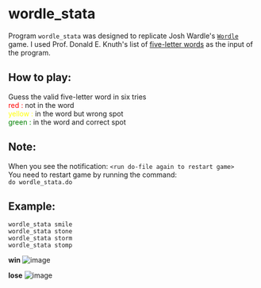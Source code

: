 # wordle_stata

Program ``wordle_stata`` was designed to replicate Josh Wardle's  [``Wordle``](https://www.powerlanguage.co.uk/wordle/) game. I used Prof. Donald E. Knuth's list of [five-letter words](https://www-cs-faculty.stanford.edu/~knuth/sgb-words.txt) as the input of the program. 

## How to play:

Guess the valid five-letter word in six tries <br/>
<font color='red'>red :</font> not in the word <br/>
<font color='yellow'>yellow :</font> in the word but wrong spot <br/>
<font color='green'>green :</font> in the word and correct spot 

## Note:

When you see the notification: ``<run do-file again to restart game>`` <br/>
You need to restart game by running the command: <br/>
``do wordle_stata.do``

## Example:
``wordle_stata smile`` <br/>
``wordle_stata stone`` <br/>
``wordle_stata storm`` <br/>
``wordle_stata stomp`` <br/>

**win**
![image](https://user-images.githubusercontent.com/60907709/159275457-f2f11b67-e724-4d32-aee8-f4d38bf32862.png)

**lose**
![image](https://user-images.githubusercontent.com/60907709/159276467-f7374615-ad0a-4bed-9409-fb8defab8f73.png)

